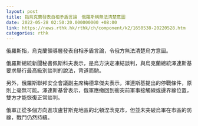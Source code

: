 ```yaml
---
layout: post
title: 指烏克蘭發表自相矛盾言論　俄羅斯稱無法清楚意圖
date: 2022-05-28 02:50:20.000000000 +08:00
link: https://news.rthk.hk/rthk/ch/component/k2/1650538-20220528.htm
categories: rthk
---
```


俄羅斯指，烏克蘭領導層發表自相矛盾言論，令俄方無法清楚烏方意圖。

俄羅斯總統新聞秘書佩斯科夫表示，是烏方決定凍結談判，與烏克蘭總統澤連斯基要求舉行最高級別談判的說法，背道而馳。

另外，俄羅斯聯邦安全會議副主席梅德韋傑夫表示，澤連斯基提出的停戰條件，原則上毫無可能。澤連斯基曾表示，俄軍應撤回到衝突前軍事接觸線或邊界線位置，雙方才能恢復正常談判。

俄軍正從多個方向進攻盧甘斯克地區的北頓涅茨克市，但並未突破烏軍在市區的防線，戰鬥仍然持續。
